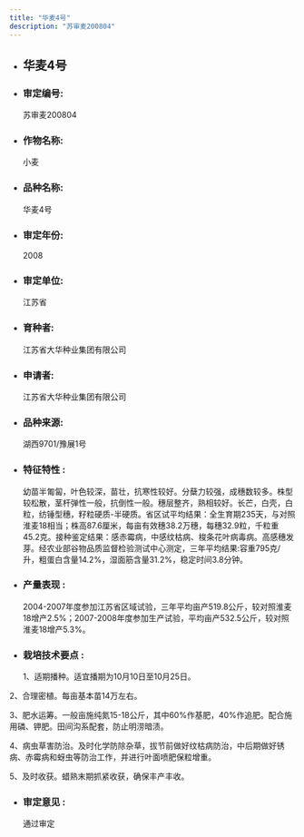 ```yaml
---
title: "华麦4号"
description: "苏审麦200804"
---
```

* ## 华麦4号
* ###  审定编号:  
   苏审麦200804

*  ### 作物名称:  
   小麦

*   ###  品种名称: 
    华麦4号

*   ### 审定年份: 
    2008

*   ### 审定单位:  
    江苏省

*   ### 育种者:  
    江苏省大华种业集团有限公司

*   ### 申请者:  
    江苏省大华种业集团有限公司

*   ### 品种来源:  
    湖西9701/豫展1号

*   ### 特征特性 : 
    幼苗半匍匐，叶色较深，苗壮，抗寒性较好。分蘖力较强，成穗数较多。株型较松散，茎杆弹性一般，抗倒性一般。穗层整齐，熟相较好。长芒，白壳，白粒，纺锤型穗，籽粒硬质-半硬质。省区试平均结果：全生育期235天，与对照淮麦18相当；株高87.6厘米，每亩有效穗38.2万穗，每穗32.9粒，千粒重45.2克。接种鉴定结果：感赤霉病，中感纹枯病、梭条花叶病毒病。高感穗发芽。经农业部谷物品质监督检验测试中心测定，三年平均结果:容重795克/升，粗蛋白含量14.2%，湿面筋含量31.2%，稳定时间3.8分钟。

*   ### 产量表现 : 
    2004-2007年度参加江苏省区域试验，三年平均亩产519.8公斤，较对照淮麦18增产2.5%；2007-2008年度参加生产试验，平均亩产532.5公斤，较对照淮麦18增产5.3%。

*   ### 栽培技术要点 : 
    1、适期播种。适宜播期为10月10日至10月25日。
2、合理密植。每亩基本苗14万左右。
3、肥水运筹。一般亩施纯氮15-18公斤，其中60%作基肥，40%作追肥。配合施用磷、钾肥。田间沟系配套，防止明涝暗渍。
4、病虫草害防治。及时化学防除杂草，拔节前做好纹枯病防治，中后期做好锈病、赤霉病和蚜虫等防治工作，并进行叶面喷肥保粒增重。
5、及时收获。蜡熟末期抓紧收获，确保丰产丰收。


*   ### 审定意见 : 
    通过审定
